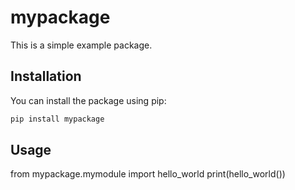 # mypackage
This is a simple example package.
## Installation
You can install the package using pip:
```bash
pip install mypackage
```

## Usage
from mypackage.mymodule import hello_world
print(hello_world())

